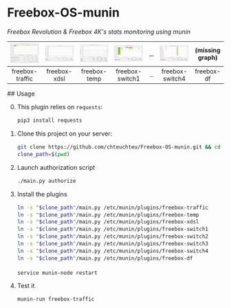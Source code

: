 # Freebox-OS-munin
*Freebox Revolution & Freebox 4K's stats monitoring using munin*

| ![freebox-traffic](doc/freebox_traffic-day.png) | ![freebox-xdsl](doc/freebox_xdsl-day.png) | ![freebox-temp](doc/freebox_temp-day.png) | ![freebox-switch1](doc/freebox_switch1-day.png) | ... | ![freebox-switch4](doc/freebox_switch4-day.png) | (missing graph) |
|:---:|:---:|:---:|:---:|:---:|:---:|:---:|
| freebox-traffic | freebox-xdsl | freebox-temp | freebox-switch1 | ... | freebox-switch4 | freebox-df |

## Usage

0. This plugin relies on `requests`:

    ```bash
    pip3 install requests
    ```

1. Clone this project on your server:
    
    ```bash
    git clone https://github.com/chteuchteu/Freebox-OS-munin.git && cd Freebox-OS-munin
    clone_path=$(pwd)
    ```

2. Launch authorization script

    ```bash
    ./main.py authorize
    ```

3. Install the plugins

    ```bash
    ln -s "$clone_path"/main.py /etc/munin/plugins/freebox-traffic
    ln -s "$clone_path"/main.py /etc/munin/plugins/freebox-temp
    ln -s "$clone_path"/main.py /etc/munin/plugins/freebox-xdsl
    ln -s "$clone_path"/main.py /etc/munin/plugins/freebox-switch1
    ln -s "$clone_path"/main.py /etc/munin/plugins/freebox-switch2
    ln -s "$clone_path"/main.py /etc/munin/plugins/freebox-switch3
    ln -s "$clone_path"/main.py /etc/munin/plugins/freebox-switch4
    ln -s "$clone_path"/main.py /etc/munin/plugins/freebox-df
    
    service munin-node restart
    ```

4. Test it

    ```
    munin-run freebox-traffic
    ```
